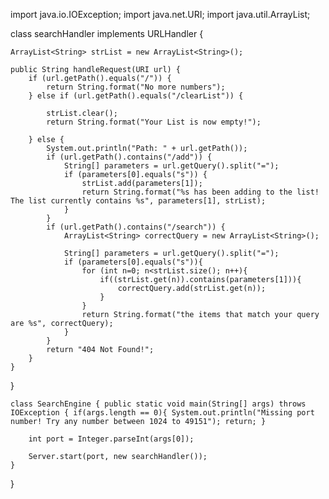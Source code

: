 
import java.io.IOException;
import java.net.URI;
import java.util.ArrayList;

class searchHandler implements URLHandler {

    ArrayList<String> strList = new ArrayList<String>(); 

    public String handleRequest(URI url) {
        if (url.getPath().equals("/")) {
            return String.format("No more numbers");
        } else if (url.getPath().equals("/clearList")) {

            strList.clear();
            return String.format("Your List is now empty!");
            
        } else {
            System.out.println("Path: " + url.getPath());
            if (url.getPath().contains("/add")) {
                String[] parameters = url.getQuery().split("=");
                if (parameters[0].equals("s")) {
                    strList.add(parameters[1]);
                    return String.format("%s has been adding to the list! The list currently contains %s", parameters[1], strList);
                }
            }
            if (url.getPath().contains("/search")) {
                ArrayList<String> correctQuery = new ArrayList<String>();
                
                String[] parameters = url.getQuery().split("=");
                if (parameters[0].equals("s")){
                    for (int n=0; n<strList.size(); n++){
                        if((strList.get(n)).contains(parameters[1])){
                            correctQuery.add(strList.get(n));
                        }
                    }
                    return String.format("the items that match your query are %s", correctQuery);
                }
            }
            return "404 Not Found!";
        }
    }
}

`class SearchEngine {
    public static void main(String[] args) throws IOException {
        if(args.length == 0){
            System.out.println("Missing port number! Try any number between 1024 to 49151");
            return;
        }`

        int port = Integer.parseInt(args[0]);

        Server.start(port, new searchHandler());
    }
}

